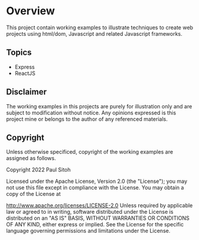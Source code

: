 # Overview

This project contain working examples to illustrate techniques to create web projects using html/dom, Javascript and related Javascript frameworks.

## Topics

* Express
* ReactJS

## Disclaimer

The working examples in this projects are purely for illustration only and are subject to modification without notice. Any opinions expressed is this project mine or belongs to the author of any referenced materials.

## Copyright

Unless otherwise specificed, copyright of the working examples are assigned as follows.

Copyright 2022 Paul Sitoh

Licensed under the Apache License, Version 2.0 (the "License"); you may not use this file except in compliance with the License. You may obtain a copy of the License at

http://www.apache.org/licenses/LICENSE-2.0
Unless required by applicable law or agreed to in writing, software distributed under the License is distributed on an "AS IS" BASIS, WITHOUT WARRANTIES OR CONDITIONS OF ANY KIND, either express or implied. See the License for the specific language governing permissions and limitations under the License.
